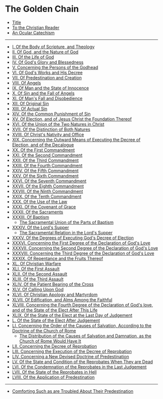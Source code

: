 # The Golden Chain

- [Title](1-title.md)
- [To the Christian Reader](2-to-the-christian-reader.md)
- [An Ocular Catechism]()

---

- [I. Of the Body of Scripture, and Theology](4-body-of-scripture-theology.md)
- [II. Of God, and the Nature of God](5-god-nature-of-god.md)
- [III. Of the Life of God](6-life-of-god.md)
- [IV. Of God's Glory and Blessedness](7-gods-glory-blessedness.md) 
- [V. Concerning the Persons of the Godhead](8-concerning-persons-godhead.md)
- [VI. Of God's Works and His Decree](9-gods-works-his-decree.md)
- [VII. Of Predestination and Creation](10-predestination-creation.md)
- [VIII. Of Angels](11-angels.md)
- [IX. Of Man and the State of Innocence]()
- [X. Of Sin and the Fall of Angels]()
- [XI. Of Man's Fall and Disobedience]()
- [XII. Of Original Sin]()
- [XIII. Of Actual Sin]()
- [XIV. Of the Common Punishment of Sin]()
- [XV. Of Election, and of Jesus Christ the Foundation Thereof]()
- [XVI. Of the Union of the Two Natures in Christ]()
- [XVII. Of the Distinction of Both Natures]()
- [XVIII. Of Christ's Nativity and Office]()
- [XIX. Concerning the Outward Means of Executing the Decree of Election, and of the Decalogue]()
- [XX. Of the First Commandment]()
- [XXI. Of the Second Commandment]()
- [XXII. Of the Third Commandment]()
- [XXIII. Of the Fourth Commandment]()
- [XXIV. Of the Fifth Commandment]()
- [XXV. Of the Sixth Commandment]()
- [XXVI. Of the Seventh Commandment]()
- [XXVII. Of the Eighth Commandment]()
- [XXVIII. Of the Ninth Commandment]()
- [XXIX. Of the Tenth Commandment]()
- [XXX. Of the Use of the Law]()
- [XXXI. Of the Covenant of Grace]()
- [XXXII. Of the Sacraments]()
- [XXXIII. Of Baptism]()
  - [The Sacramental Union of the Parts of Baptism]()
- [XXXIV. Of the Lord's Supper]()
  - [The Sacramental Relation in the Lord's Supper]()
- [XXXV. Of the Degrees of Executing God's Decree of Election]()
- [XXXVI. Concerning the First Degree of the Declaration of God's Love]()
- [XXXVII. Concerning the Second Degree of the Declaration of God's Love]()
- [XXXVIII. Concerning the Third Degree of the Declaration of God's Love]()
- [XXXIX. Of Repentance and the Fruits Thereof]()
- [XL. Of Christian Warfare]()
- [XLI. Of the First Assault]()
- [XLII. Of the Second Assault]()
- [XLIII. Of the Third Assault]()
- [XLIV. Of the Patient Bearing of the Cross]()
- [XLV. Of Calling Upon God]()
- [XLVI. Of Christian Apology and Martyrdom]()
- [XLVII. Of Edification, and Alms Among the Faithful]()
- [XLVIII. Concerning the Fourth Degree of the Declaration of God's love, and of the State of the Elect After This Life]()
- [XLIX. Of the State of the Elect at the Last Day of Judgement]()
- [L. Of the State of the Elect After Judgement]()
- [LI. Concerning the Order of the Causes of Salvation, According to the Doctrine of the Church of Rome]()
  - [The Distribution of the Causes of Salvation and Damnation, as the Church of Rome Would Have It]()
- [LII. Concerning the Decree of Reprobation]()
- [LIII. Concerning the Execution of the Decree of Reprobation]()
- [LIV. Concerning a New Devised Doctrine of Predestination]()
- [LV. Of the State and Condition of the Reprobates When They are Dead]()
- [LVI. Of the Condemnation of the Reprobates in the Last Judgement]()
- [LVII. Of the State of the Reprobates in Hell]()
- [LVIII. Of the Application of Predestination]()

---

- [Comforting Such as are Troubled About Their Predestination]()